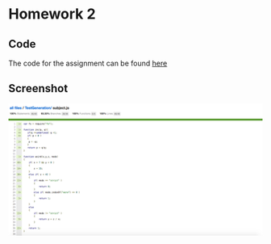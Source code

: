 # Homework 2

## Code
The code for the assignment can be found [here](src/constraint.js)

## Screenshot
![Coverage report](image.png)
